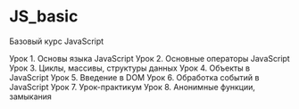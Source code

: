 # JS_basic

Базовый курс JavaScript

Урок 1. Основы языка JavaScript
Урок 2. Основные операторы JavaScript
Урок 3. Циклы, массивы, структуры данных
Урок 4. Объекты в JavaScript
Урок 5. Введение в DOM
Урок 6. Обработка событий в JavaScript
Урок 7. Урок-практикум
Урок 8. Анонимные функции, замыкания
